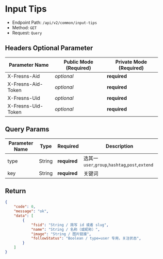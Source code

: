 # Input Tips

- Endpoint Path: `/api/v2/common/input-tips`
- Method: `GET`
- Request: `Query`

## Headers Optional Parameter

| Parameter Name | Public Mode (Required) | Private Mode (Required) |
| --- | --- | --- |
| X-Fresns-Aid | *optional* | **required** |
| X-Fresns-Aid-Token | *optional* | **required** |
| X-Fresns-Uid | *optional* | **required** |
| X-Fresns-Uid-Token | *optional* | **required** |

## Query Params

| Parameter Name | Type | Required | Description |
| --- | --- | --- | --- |
| type | String | **required** | 选其一 `user`,`group`,`hashtag`,`post`,`extend` |
| key | String | **required** | 关键词 |

## Return

```json
{
    "code": 0,
    "message": "ok",
    "data": [
        {
            "fsid": "String / 简写 id 或者 slug",
            "name": "String / 名称（或昵称）",
            "image": "String / 图片链接",
            "followStatus": "Boolean / type=user 专用，关注状态",
        }
    ]
}
```
